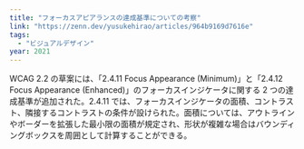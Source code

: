 ```yaml
---
title: "フォーカスアピアランスの達成基準についての考察"
link: "https://zenn.dev/yusukehirao/articles/964b9169d7616e"
tags:
  - "ビジュアルデザイン"
year: 2021
---
```


WCAG 2.2 の草案には、「2.4.11 Focus Appearance (Minimum)」と「2.4.12 Focus Appearance (Enhanced)」のフォーカスインジケータに関する 2 つの達成基準が追加された。2.4.11 では、フォーカスインジケータの面積、コントラスト、隣接するコントラストの条件が設けられた。面積については、アウトラインやボーダーを拡張した最小限の面積が規定され、形状が複雑な場合はバウンディングボックスを周囲として計算することができる。
